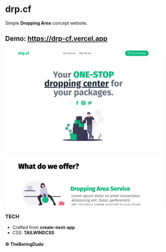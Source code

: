 # drp.cf

Simple **Dropping Area** concept website.

## Demo: https://drp-cf.vercel.app

![Website DEMO Screenshot](./screenshot.png)

### TECH

- Crafted from **create-next-app**
- CSS: **TAILWINDCSS**

#### &copy; TheBoringDude
